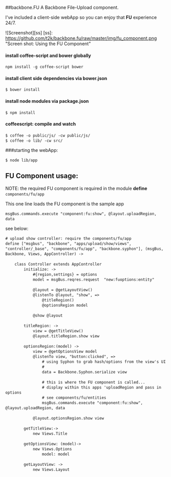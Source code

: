 ##backbone.FU
A Backbone File-Upload component.

I've included a client-side webApp so you can enjoy that **FU** experience 24/7.

![Screenshot][ss]
[ss]:  https://github.com/t2k/backbone.fu/raw/master/img/fu_component.png "Screen shot: Using the FU Component"

#### install coffee-script and bower globally
```
npm install -g coffee-script bower
```

#### install client side dependencies via bower.json
```
$ bower install
```

#### install node modules via package.json
```
$ npm install
```

#### coffeescript: compile and watch
```
$ coffee -o public/js/ -cw public/js/
$ coffee -o lib/ -cw src/
```

###starting the webApp:
```
$ node lib/app
```

## FU Component usage:
NOTE: the required FU component is required in the module **define** ```components/fu/app```

This one line loads the FU component is the sample app
```
msgBus.commands.execute "component:fu:show", @layout.uploadRegion, data
```

see below:

```
# upload show controller: require the components/fu/app
define ["msgbus", "backbone", "apps/upload/show/views", "controller/_base", "components/fu/app", "backbone.syphon"], (msgBus, Backbone, Views, AppController) ->

    class Controller extends AppController
        initialize: ->
            #{region,settings} = options
            model = msgBus.reqres.request  "new:fuoptions:entity"

            @layout = @getLayoutView()
            @listenTo @layout, "show", =>
                @titleRegion()
                @optionsRegion model

            @show @layout

        titleRegion: ->
            view = @getTitleView()
            @layout.titleRegion.show view

        optionsRegion:(model) ->
            view = @getOptionsView model
            @listenTo view, "button:clicked", =>
                # using Syphon to grab hash/options from the view's UI
                # 
                data = Backbone.Syphon.serialize view
            
                # this is where the FU component is called...
                # display within this apps 'uploadRegion and pass in options
                # see components/fu/entities
                msgBus.commands.execute "component:fu:show", @layout.uploadRegion, data

            @layout.optionsRegion.show view

        getTitleView:->
            new Views.Title

        getOptionsView: (model)->
            new Views.Options
                model: model

        getLayoutView: ->
            new Views.Layout

```